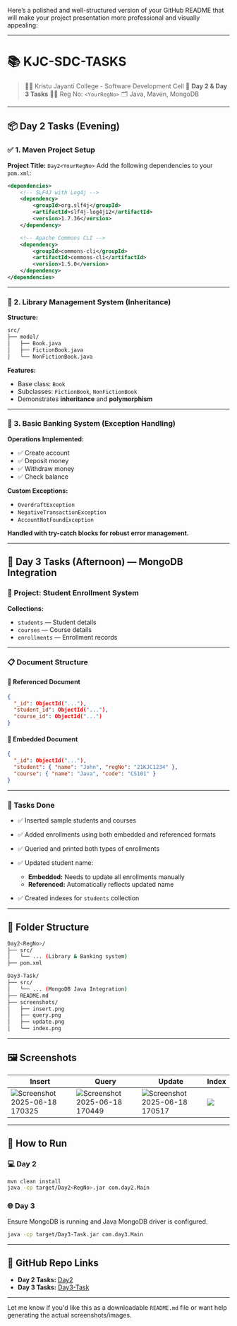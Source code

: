 Here’s a polished and well-structured version of your GitHub README that will make your project presentation more professional and visually appealing:

---

# 📚 KJC-SDC-TASKS

> 👨‍🎓 Kristu Jayanti College - Software Development Cell
> 📅 **Day 2 & Day 3 Tasks**
> 🧑‍💻 Reg No: `<YourRegNo>`
> 🗂️ Java, Maven, MongoDB

---

## 📦 Day 2 Tasks (Evening)

### ✅ 1. Maven Project Setup

**Project Title:** `Day2<YourRegNo>`
Add the following dependencies to your `pom.xml`:

```xml
<dependencies>
    <!-- SLF4J with Log4j -->
    <dependency>
        <groupId>org.slf4j</groupId>
        <artifactId>slf4j-log4j12</artifactId>
        <version>1.7.36</version>
    </dependency>

    <!-- Apache Commons CLI -->
    <dependency>
        <groupId>commons-cli</groupId>
        <artifactId>commons-cli</artifactId>
        <version>1.5.0</version>
    </dependency>
</dependencies>
```

---

### 📖 2. Library Management System (Inheritance)

**Structure:**

```bash
src/
├── model/
│   ├── Book.java
│   ├── FictionBook.java
│   └── NonFictionBook.java
```

**Features:**

* Base class: `Book`
* Subclasses: `FictionBook`, `NonFictionBook`
* Demonstrates **inheritance** and **polymorphism**

---

### 🏦 3. Basic Banking System (Exception Handling)

**Operations Implemented:**

* ✅ Create account
* ✅ Deposit money
* ✅ Withdraw money
* ✅ Check balance

**Custom Exceptions:**

* `OverdraftException`
* `NegativeTransactionException`
* `AccountNotFoundException`

**Handled with try-catch blocks for robust error management.**

---

## 💾 Day 3 Tasks (Afternoon) — MongoDB Integration

### 🧩 Project: Student Enrollment System

**Collections:**

* `students` — Student details
* `courses` — Course details
* `enrollments` — Enrollment records

---

### 📋 Document Structure

#### 🔗 Referenced Document

```json
{
  "_id": ObjectId("..."),
  "student_id": ObjectId("..."),
  "course_id": ObjectId("...")
}
```

#### 📎 Embedded Document

```json
{
  "_id": ObjectId("..."),
  "student": { "name": "John", "regNo": "21KJC1234" },
  "course": { "name": "Java", "code": "CS101" }
}
```

---

### 🔨 Tasks Done

* ✅ Inserted sample students and courses
* ✅ Added enrollments using both embedded and referenced formats
* ✅ Queried and printed both types of enrollments
* ✅ Updated student name:

  * **Embedded:** Needs to update all enrollments manually
  * **Referenced:** Automatically reflects updated name
* ✅ Created indexes for `students` collection

---

## 📂 Folder Structure

```bash
Day2<RegNo>/
├── src/
│   └── ... (Library & Banking system)
├── pom.xml

Day3-Task/
├── src/
│   └── ... (MongoDB Java Integration)
├── README.md
├── screenshots/
│   ├── insert.png
│   ├── query.png
│   ├── update.png
│   └── index.png
```

---

## 🖼️ Screenshots

| Insert                      | Query                      | Update                      | Index                      |
| --------------------------- | -------------------------- | --------------------------- | -------------------------- |
| ![Screenshot 2025-06-18 170325](https://github.com/user-attachments/assets/81de26f1-bbac-40cf-895d-4377933e9191) |![Screenshot 2025-06-18 170449](https://github.com/user-attachments/assets/839bc3bf-a56b-46b9-8804-04ebab4e9f76) | ![Screenshot 2025-06-18 170517](https://github.com/user-attachments/assets/86493275-3421-41f4-a865-3c03da07a6c7) | ![](screenshots/index.png) |

---

## 📝 How to Run

### 💻 Day 2

```bash
mvn clean install
java -cp target/Day2<RegNo>.jar com.day2.Main
```

### 🌐 Day 3

Ensure MongoDB is running and Java MongoDB driver is configured.

```bash
java -cp target/Day3-Task.jar com.day3.Main
```

---

## 🔗 GitHub Repo Links

* **Day 2 Tasks:** [Day2<RegNo>](#)
* **Day 3 Tasks:** [Day3-Task](#)

---

Let me know if you'd like this as a downloadable `README.md` file or want help generating the actual screenshots/images.





